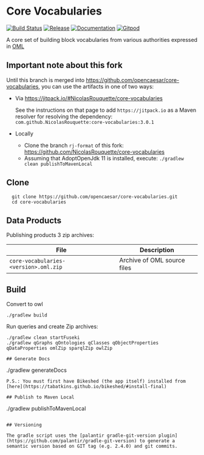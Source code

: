 # Core Vocabularies

[![Build Status](https://travis-ci.com/opencaesar/core-vocabularies.svg?branch=master)](https://travis-ci.com/opencaesar/core-vocabularies)
[![Release](https://img.shields.io/github/v/tag/opencaesar/core-vocabularies?label=download)](https://github.com/opencaesar/core-vocabularies/releases/latest)
[![Documentation](https://img.shields.io/badge/Documentation-HTML-orange)](https://opencaesar.github.io/core-vocabularies/) 
[![Gitpod](https://img.shields.io/badge/gitpod-open-blue?logo=gitpod)](https://gitpod.io/#https://github.com/opencaesar/core-vocabularies) 

A core set of building block vocabularies from various authorities expressed in [OML](https://github.com/opencaesar/oml)

## Important note about this fork

Until this branch is merged into https://github.com/opencaesar/core-vocabularies, you can use the artifacts in one of two ways:

- Via https://jitpack.io/#NicolasRouquette/core-vocabularies

  See the instructions on that page to add `https://jitpack.io` as a Maven resolver for resolving the dependency: 
  `com.github.NicolasRouquette:core-vocabularies:3.0.1`

- Locally

  - Clone the branch `rj-format` of this fork: https://github.com/NicolasRouquette/core-vocabularies
  - Assuming that AdoptOpenJdk 11 is installed, execute: `./gradlew clean publishToMavenLocal`

## Clone
```
  git clone https://github.com/opencaesar/core-vocabularies.git
  cd core-vocabularies
```

## Data Products

Publishing products 3 zip archives:

| File | Description |
|------|-------------|
| `core-vocabularies-<version>.oml.zip` | Archive of OML source files |

## Build
Convert to owl
```
./gradlew build
```

Run queries and create Zip archives:
```
./gradlew clean startFuseki
./gradlew qGraphs qOntologies qClasses qObjectProperties qDataProperties omlZip sparqlZip owlZip

## Generate Docs
```
./gradlew generateDocs
```
P.S.: You must first have Bikeshed (the app itself) installed from [here](https://tabatkins.github.io/bikeshed/#install-final)

## Publish to Maven Local
```
./gradlew publishToMavenLocal
```

## Versioning

The gradle script uses the [palantir gradle-git-version plugin](https://github.com/palantir/gradle-git-version) to generate a semantic version based on GIT tag (e.g. 2.4.0) and git commits.
